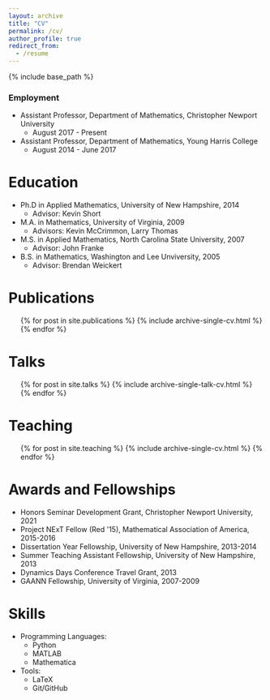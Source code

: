 ```yaml
---
layout: archive
title: "CV"
permalink: /cv/
author_profile: true
redirect_from:
  - /resume
---
```


{% include base_path %}

### Employment
* Assistant Professor, Department of Mathematics, Christopher Newport University
  * August 2017 - Present
* Assistant Professor, Department of Mathematics, Young Harris College
  * August 2014 - June 2017

Education
======
* Ph.D in Applied Mathematics, University of New Hampshire, 2014
  * Advisor: Kevin Short
* M.A. in Mathematics, University of Virginia, 2009
  * Advisors: Kevin McCrimmon, Larry Thomas
* M.S. in Applied Mathematics, North Carolina State University, 2007
  * Advisor: John Franke
* B.S. in Mathematics, Washington and Lee Unviversity, 2005
  * Advisor: Brendan Weickert

Publications
======
  <ul>{% for post in site.publications %}
    {% include archive-single-cv.html %}
  {% endfor %}</ul>
  
Talks
======
  <ul>{% for post in site.talks %}
    {% include archive-single-talk-cv.html %}
  {% endfor %}</ul>
  
Teaching
======
  <ul>{% for post in site.teaching %}
    {% include archive-single-cv.html %}
  {% endfor %}</ul>
  
Awards and Fellowships
======
* Honors Seminar Development Grant, Christopher Newport University, 2021
* Project NExT Fellow (Red '15), Mathematical Association of America, 2015-2016
* Dissertation Year Fellowship, University of New Hampshire, 2013-2014
* Summer Teaching Assistant Fellowship, University of New Hampshire, 2013
* Dynamics Days Conference Travel Grant, 2013
* GAANN Fellowship, University of Virginia, 2007-2009

Skills
======
* Programming Languages:
  * Python
  * MATLAB
  * Mathematica
* Tools:
  * LaTeX
  * Git/GitHub
